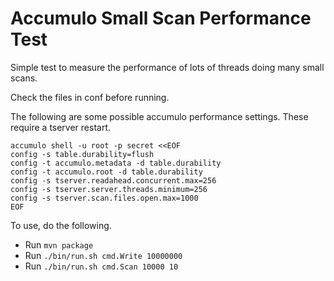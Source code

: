 # Accumulo Small Scan Performance Test

Simple test to measure the performance of lots of threads doing many small scans.

Check the files in conf before running.

The following are some possible accumulo performance settings.  These require a tserver restart.

```
accumulo shell -u root -p secret <<EOF
config -s table.durability=flush
config -t accumulo.metadata -d table.durability
config -t accumulo.root -d table.durability
config -s tserver.readahead.concurrent.max=256
config -s tserver.server.threads.minimum=256
config -s tserver.scan.files.open.max=1000
EOF
```

To use, do the following.

 * Run `mvn package`
 * Run `./bin/run.sh cmd.Write 10000000`
 * Run `./bin/run.sh cmd.Scan 10000 10`


